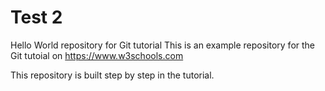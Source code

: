# Test 2
Hello World repository for Git tutorial
This is an example repository for the Git tutoial on https://www.w3schools.com

This repository is built step by step in the tutorial.
